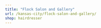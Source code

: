 ```yaml
---
title: "Flock Salon and Gallery"
url: /kansas-city/flock-salon-and-gallery/
shop: hairdresser
---
```

